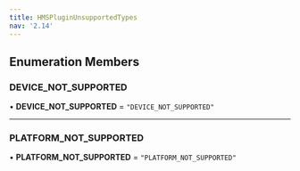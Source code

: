 ```yaml
---
title: HMSPluginUnsupportedTypes
nav: '2.14'
---
```


## Enumeration Members

### DEVICE_NOT_SUPPORTED

• **DEVICE_NOT_SUPPORTED** = `"DEVICE_NOT_SUPPORTED"`

---

### PLATFORM_NOT_SUPPORTED

• **PLATFORM_NOT_SUPPORTED** = `"PLATFORM_NOT_SUPPORTED"`
